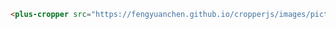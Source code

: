 ```html [template]
<plus-cropper src="https://fengyuanchen.github.io/cropperjs/images/picture.jpg"></plus-cropper>
```